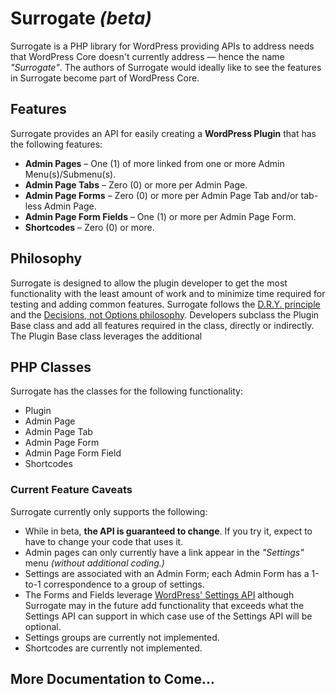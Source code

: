 
Surrogate _(beta)_
=========

Surrogate is a PHP library for WordPress providing APIs to address needs that WordPress Core doesn't currently address &mdash; hence the name _"Surrogate"_. The authors of Surrogate would ideally like to see the features in Surrogate become part of WordPress Core.

Features
-
Surrogate provides an API for easily creating a **WordPress Plugin** that has the following features:

- **Admin Pages** &ndash; One (1) of more linked from one or more Admin Menu(s)/Submenu(s).
- **Admin Page Tabs** &ndash; Zero (0) or more per Admin Page.
- **Admin Page Forms** &ndash; Zero (0) or more per Admin Page Tab and/or tab-less Admin Page.
- **Admin Page Form Fields** &ndash; One (1) or more per Admin Page Form.
- **Shortcodes** &ndash; Zero (0) or more.

Philosophy
-

Surrogate is designed to allow the plugin developer to get the most functionality with the least amount of work and to minimize time required for testing and adding common features. Surrogate follows the [D.R.Y. principle](http://en.wikipedia.org/wiki/Don't_repeat_yourself) and the [Decisions, not Options philosophy](http://wordpress.org/about/philosophy/#decisions). Developers subclass the Plugin Base class and add all features required in the class, directly or indirectly. The Plugin Base class leverages the additional

PHP Classes
-
Surrogate has the classes for the following functionality:

- Plugin
- Admin Page
- Admin Page Tab
- Admin Page Form
- Admin Page Form Field
- Shortcodes

### Current Feature Caveats
Surrogate currently only supports the following:
- While in beta, **the API is guaranteed to change**. If you try it, expect to have to change your code that uses it.
- Admin pages can only currently have a link appear in the _"Settings"_ menu _(without additional coding.)_
- Settings are associated with an Admin Form; each Admin Form has a 1-to-1 correspondence to a group of settings.
- The Forms and Fields leverage [WordPress' Settings API](http://codex.wordpress.org/Settings_API) although Surrogate may in the future add functionality that exceeds what the Settings API can support in which case use of the Settings API will be optional.
- Settings groups are currently not implemented.
- Shortcodes are currently not implemented.

More Documentation to Come...
--
